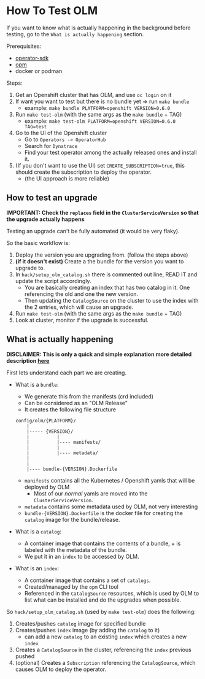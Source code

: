 # How To Test OLM

If you want to know what is actually happening in the background before testing, go to the `What is actually happening` section.

Prerequisites:
- [operator-sdk](https://sdk.operatorframework.io/docs/installation/)
- [opm](https://docs.openshift.com/container-platform/4.6/cli_reference/opm-cli.html)
- docker or podman


Steps:
1. Get an Openshift cluster that has OLM, and use `oc login` on it
2. If want you want to test but there is no bundle yet => run `make bundle`
   - example: `make bundle PLATFORM=openshift VERSION=0.6.0`
3. Run `make test-olm` (with the same args as the `make bundle` + TAG)
   - example: `make test-olm PLATFORM=openshift VERSION=0.6.0 TAG=test`
4. Go to the UI of the Openshift cluster
   - Go to `Operators -> OperatorHub`
   - Search for `Dynatrace`
   - Find your test operator among the actually released ones and install it.
5. (If you don't want to use the UI) set `CREATE_SUBSCRIPTION=true`, this should create the subscription to deploy the operator.
   - (the UI approach is more reliable)

## How to test an upgrade
**IMPORTANT: Check the `replaces` field in the `ClusterServiceVersion` so that the upgrade actually happens**

Testing an upgrade can't be fully automated (it would be very flaky).

So the basic workflow is:
1. Deploy the version you are upgrading from. (follow the steps above)
2. **(if it doesn't exist)** Create a the bundle for the version you want to upgrade to.
3. In `hack/setup_olm_catalog.sh` there is commented out line, READ IT and update the script accordingly.
   - You are basically creating an index that has two catalog in it. One referencing the old and one the new version.
   - Then updating the `CatalogSource` on the cluster to use the index with the 2 entries, which will cause an upgrade.
4. Run `make test-olm` (with the same args as the `make bundle` + TAG)
5. Look at cluster, monitor if the upgrade is successful.


## What is actually happening
**DISCLAIMER: This is only a quick and simple explanation more detailed description [here](https://olm.operatorframework.io/docs/tasks/creating-a-catalog/)**

First lets understand each part we are creating.

- What is a `bundle`:
  - We generate this from the manifests (crd included)
  - Can be considered as an "OLM Release"
  - It creates the following file structure
  ```
  config/olm/{PLATFORM}/
      |
      |----- {VERSION}/
      |          |
      |          |---- manifests/
      |          |
      |          |---- metadata/
      |
      |
      |---- bundle-{VERSION}.Dockerfile
  ```
   - `manifests` contains all the Kubernetes / Openshift yamls that will be deployed by OLM
      - Most of our *normal* yamls are moved into the `ClusterServiceVersion`.
   - `metadata` contains some metadata used by OLM, not very interesting
   - `bundle-{VERSION}.Dockerfile` is the docker file for creating the `catalog` image for the bundle/release.

- What is a `catalog`:
  - A container image that contains the contents of a bundle, + is labeled with the metadata of the bundle.
  - We put it in an `index` to be accessed by OLM.

- What is an `index`:
  - A container image that contains a set of `catalogs`.
  - Created/managed by the `opm` CLI tool
  - Referenced in the `CatalogSource` resources, which is used by OLM to list what can be installed and do the upgrades when possible.

So `hack/setup_olm_catalog.sh` (used by `make test-olm`) does the following:
1. Creates/pushes `catalog` image for specified bundle
2. Creates/pushes `index` image (by adding the `catalog` to it)
   - can add a new `catalog` to an existing `index` which creates a new `index`
3. Creates a `CatalogSource` in the cluster, referencing the `index` previous pushed
4. (optional) Creates a `Subscription` referencing the `CatalogSource`, which causes OLM to deploy the operator.
